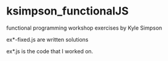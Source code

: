 # ksimpson_functionalJS
functional programming workshop exercises by Kyle Simpson

ex*-fixed.js are written solutions

ex*.js is the code that I worked on.
